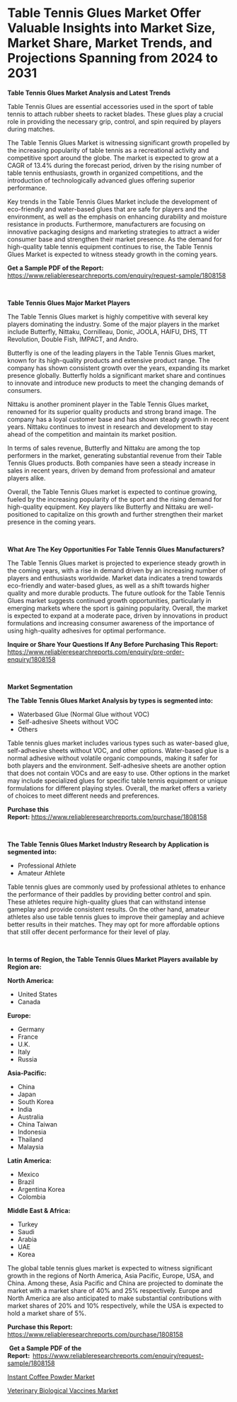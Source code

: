 <p><h1>Table Tennis Glues Market Offer Valuable Insights into Market Size, Market Share, Market Trends, and Projections Spanning from 2024 to 2031</h1></p><p><strong>Table Tennis Glues Market Analysis and Latest Trends</strong></p>
<p><p>Table Tennis Glues are essential accessories used in the sport of table tennis to attach rubber sheets to racket blades. These glues play a crucial role in providing the necessary grip, control, and spin required by players during matches.</p><p>The Table Tennis Glues Market is witnessing significant growth propelled by the increasing popularity of table tennis as a recreational activity and competitive sport around the globe. The market is expected to grow at a CAGR of 13.4% during the forecast period, driven by the rising number of table tennis enthusiasts, growth in organized competitions, and the introduction of technologically advanced glues offering superior performance.</p><p>Key trends in the Table Tennis Glues Market include the development of eco-friendly and water-based glues that are safe for players and the environment, as well as the emphasis on enhancing durability and moisture resistance in products. Furthermore, manufacturers are focusing on innovative packaging designs and marketing strategies to attract a wider consumer base and strengthen their market presence. As the demand for high-quality table tennis equipment continues to rise, the Table Tennis Glues Market is expected to witness steady growth in the coming years.</p></p>
<p><strong>Get a Sample PDF of the Report:&nbsp;</strong> <a href="https://www.reliableresearchreports.com/enquiry/request-sample/1808158">https://www.reliableresearchreports.com/enquiry/request-sample/1808158</a></p>
<p>&nbsp;</p>
<p><strong>Table Tennis Glues Major Market Players</strong></p>
<p><p>The Table Tennis Glues market is highly competitive with several key players dominating the industry. Some of the major players in the market include Butterfly, Nittaku, Cornilleau, Donic, JOOLA, HAIFU, DHS, TT Revolution, Double Fish, IMPACT, and Andro.</p><p>Butterfly is one of the leading players in the Table Tennis Glues market, known for its high-quality products and extensive product range. The company has shown consistent growth over the years, expanding its market presence globally. Butterfly holds a significant market share and continues to innovate and introduce new products to meet the changing demands of consumers.</p><p>Nittaku is another prominent player in the Table Tennis Glues market, renowned for its superior quality products and strong brand image. The company has a loyal customer base and has shown steady growth in recent years. Nittaku continues to invest in research and development to stay ahead of the competition and maintain its market position.</p><p>In terms of sales revenue, Butterfly and Nittaku are among the top performers in the market, generating substantial revenue from their Table Tennis Glues products. Both companies have seen a steady increase in sales in recent years, driven by demand from professional and amateur players alike.</p><p>Overall, the Table Tennis Glues market is expected to continue growing, fueled by the increasing popularity of the sport and the rising demand for high-quality equipment. Key players like Butterfly and Nittaku are well-positioned to capitalize on this growth and further strengthen their market presence in the coming years.</p></p>
<p>&nbsp;</p>
<p><strong>What Are The Key Opportunities For Table Tennis Glues Manufacturers?</strong></p>
<p><p>The Table Tennis Glues market is projected to experience steady growth in the coming years, with a rise in demand driven by an increasing number of players and enthusiasts worldwide. Market data indicates a trend towards eco-friendly and water-based glues, as well as a shift towards higher quality and more durable products. The future outlook for the Table Tennis Glues market suggests continued growth opportunities, particularly in emerging markets where the sport is gaining popularity. Overall, the market is expected to expand at a moderate pace, driven by innovations in product formulations and increasing consumer awareness of the importance of using high-quality adhesives for optimal performance.</p></p>
<p><strong>Inquire or Share Your Questions If Any Before Purchasing This Report:</strong> <a href="https://www.reliableresearchreports.com/enquiry/pre-order-enquiry/1808158">https://www.reliableresearchreports.com/enquiry/pre-order-enquiry/1808158</a></p>
<p>&nbsp;</p>
<p><strong>Market Segmentation</strong></p>
<p><strong>The Table Tennis Glues Market Analysis by types is segmented into:</strong></p>
<p><ul><li>Waterbased Glue (Normal Glue without VOC)</li><li>Self-adhesive Sheets without VOC</li><li>Others</li></ul></p>
<p><p>Table tennis glues market includes various types such as water-based glue, self-adhesive sheets without VOC, and other options. Water-based glue is a normal adhesive without volatile organic compounds, making it safer for both players and the environment. Self-adhesive sheets are another option that does not contain VOCs and are easy to use. Other options in the market may include specialized glues for specific table tennis equipment or unique formulations for different playing styles. Overall, the market offers a variety of choices to meet different needs and preferences.</p></p>
<p><strong>Purchase this Report:&nbsp;</strong><a href="https://www.reliableresearchreports.com/purchase/1808158">https://www.reliableresearchreports.com/purchase/1808158</a></p>
<p>&nbsp;</p>
<p><strong>The Table Tennis Glues Market Industry Research by Application is segmented into:</strong></p>
<p><ul><li>Professional Athlete</li><li>Amateur Athlete</li></ul></p>
<p><p>Table tennis glues are commonly used by professional athletes to enhance the performance of their paddles by providing better control and spin. These athletes require high-quality glues that can withstand intense gameplay and provide consistent results. On the other hand, amateur athletes also use table tennis glues to improve their gameplay and achieve better results in their matches. They may opt for more affordable options that still offer decent performance for their level of play.</p></p>
<p>&nbsp;</p>
<p><strong>In terms of Region, the Table Tennis Glues Market Players available by Region are:</strong></p>
<p>
    <p> <strong> North America: </strong>
        <ul>
            <li>United States</li>
            <li>Canada</li>
        </ul>
        </p> 
    <p> <strong> Europe: </strong>
        <ul>
            <li>Germany</li>
            <li>France</li>
            <li>U.K.</li>
            <li>Italy</li>
            <li>Russia</li>
        </ul>
        </p> 
    <p> <strong> Asia-Pacific: </strong>
        <ul>
            <li>China</li>
            <li>Japan</li>
            <li>South Korea</li>
            <li>India</li>
            <li>Australia</li>
            <li>China Taiwan</li>
            <li>Indonesia</li>
            <li>Thailand</li>
            <li>Malaysia</li>
        </ul>
        </p> 
    <p> <strong> Latin America: </strong>
        <ul>
            <li>Mexico</li>
            <li>Brazil</li>
            <li>Argentina Korea</li>
            <li>Colombia</li>
        </ul>
        </p> 
    <p> <strong> Middle East & Africa: </strong>
        <ul>
            <li>Turkey</li>
            <li>Saudi</li>
            <li>Arabia</li>
            <li>UAE</li>
            <li>Korea</li>
        </ul>
    </p>
    </p>
<p><p>The global table tennis glues market is expected to witness significant growth in the regions of North America, Asia Pacific, Europe, USA, and China. Among these, Asia Pacific and China are projected to dominate the market with a market share of 40% and 25% respectively. Europe and North America are also anticipated to make substantial contributions with market shares of 20% and 10% respectively, while the USA is expected to hold a market share of 5%.</p></p>
<p><strong>Purchase this Report: </strong><a href="https://www.reliableresearchreports.com/purchase/1808158">https://www.reliableresearchreports.com/purchase/1808158</a></p>
<p>&nbsp;<strong>Get a Sample PDF of the Report:&nbsp;&nbsp;</strong><a href="https://www.reliableresearchreports.com/enquiry/request-sample/1808158">https://www.reliableresearchreports.com/enquiry/request-sample/1808158</a></p>
<p><strong></strong></p>
<p><p><a href="https://view.publitas.com/reportprime-1/instant-coffee-powder-market-size-and-growth-market-segmentation-regional-and-country-breakdowns-and-market-trends-for-period-from-2024-2031/">Instant Coffee Powder Market</a></p><p><a href="https://skillful-vermicelli-b89.notion.site/Veterinary-Biological-Vaccines-Market-Size-Focuses-on-Market-Dynamics-In-Depth-Analysis-and-Future--8466cdaab39f4be39f4faa17179f0353">Veterinary Biological Vaccines Market</a></p></p>